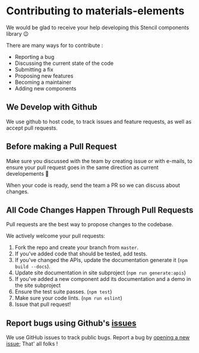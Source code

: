 # Contributing to materials-elements

We would be glad to receive your help developing this Stencil components library :wink:

There are many ways for to contribute :

- Reporting a bug
- Discussing the current state of the code
- Submitting a fix
- Proposing new features
- Becoming a maintainer
- Adding new components

## We Develop with Github

We use github to host code, to track issues and feature requests, as well as accept pull requests.

## Before making a Pull Request

Make sure you discussed with the team by creating issue or with e-mails, to ensure your pull request goes in the same direction as current developements 🙂

When your code is ready, send the team a PR so we can discuss about changes.

## All Code Changes Happen Through Pull Requests

Pull requests are the best way to propose changes to the codebase.

We actively welcome your pull requests:

1. Fork the repo and create your branch from `master`.
2. If you've added code that should be tested, add tests.
3. If you've changed the APIs, update the documentation generate it (`npm build --docs`).
4. Update site documentation in site subproject (`npm run generate:apis`)
5. If you've added a new component add its documentation and a demo in the site subproject
6. Ensure the test suite passes. (`npm test`)
7. Make sure your code lints. (`npm run eslint`)
8. Issue that pull request!


## Report bugs using Github's [issues](https://github.com/GMV-centravet/materials-elements/issues)

We use GitHub issues to track public bugs. Report a bug by [opening a new issue](https://github.com/GMV-centravet/materials-elements/issues); That' all folks !